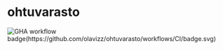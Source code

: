 # ohtuvarasto
![GHA workflow badge(https://github.com/olavizz/ohtuvarasto/workflows/CI/badge.svg)](https://github.com/olavizz/ohtuvarasto/actions)
